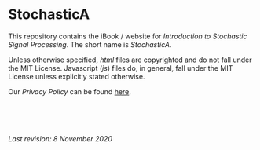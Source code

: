 # StochasticA

This repository contains the iBook / website for *Introduction to Stochastic Signal Processing*. The short name is *StochasticA*.

Unless otherwise specified, *html* files are copyrighted and do not fall under the MIT License. Javascript (*js*) files do, in general, fall under the MIT License unless explicitly stated otherwise.

Our *Privacy Policy* can be found 
<a href='https://sites.google.com/socraticsoftware.org/socraticsoftware/'>here</a>.

<br><br><br>

*Last revision: 8 November 2020*
